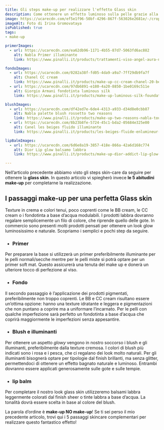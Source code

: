 ```yaml
---
title: Gli steps make-up per realizzare l'effetto Glass skin
description: Come ottenere un effetto luminoso sulla pelle grazie alla beauty routine coreana. I 5 passaggi make-up
image: https://ucarecdn.com/ef5e1f96-50bf-4296-867f-563026e2681e/-/crop/16:9/center
imageAlt: Foto di Irina Gromovataya
isPublished: true
tags:
- make-up

primerImages:
  - url: https://ucarecdn.com/ea62db96-1171-4b55-87d7-5063fd6ac882
    alt: Nabla Primer illuminante
    link: https://www.pinalli.it/products/trattamenti-viso-angel-aura-nabla-2na887v00002

fondoImages:
  - url: https://ucarecdn.com/0282a38f-fd05-4da9-a9a7-7ff29db9fa7f
    alt: Chanel CC cream
    link: https://www.pinalli.it/products/make-up-cc-cream-chanel-20-beige-1ch807v1fb20
  - url: https://ucarecdn.com/97db6891-e180-4a20-8850-1be0169c511e
    alt: Giorgio Armani fondotinta luminous silk
    link: https://www.pinalli.it/products/make-up-luminous-silk-foundation-giorgio-armani-2-1am814v10002

blushImages:
  - url: https://ucarecdn.com/df42ed7e-6de4-4313-a933-d34d8e0cbb87
    alt: Nabla palette blush rossetto two reasons
    link: https://www.pinalli.it/products/make-up-two-reasons-nabla-touch-my-soul-2na887v70004
  - url: https://ucarecdn.com/8b23b8fe-5724-45c1-bda2-05684e325e00
    alt: Canel les beiges fluido illuminante
    link: https://www.pinalli.it/products/les-beiges-fluide-enlumineur-belle-mine-chanel-pearly-glow-1ch807vb2340

lipBalmImages:
  - url: https://ucarecdn.com/6d6e8a19-3857-418e-866a-42a6d168c774
    alt: Dior Lip glow balsamo labbra
    link: https://www.pinalli.it/products/make-up-dior-addict-lip-glow-dior-008-dior-8-1di0000000239

---
```


Nell’<nuxt-link to="/blog/come-ottenere-un-natural-make-up-splendente-grazie-alla-beauty-routine-coreana-glass-skin">articolo precedente</a> abbiamo visto gli steps skin-care da seguire per ottenere la <strong>glass skin</strong>.
In questo articolo vi spiegherò invece **le 5 abitudini make-up** per completarne la realizzazione.

## I passaggi make-up per una perfetta Glass skin

Texture in crema e colori tenui, poco coprenti come le BB cream, le CC cream o i fondotinta a base d’acqua modulabili. I prodotti labbra dovranno regalare semplicemente un filo di colore, che riprende quello delle gote.
In commercio sono presenti molti prodotti pensati per ottenere un look glow luminosissimo e naturale.
Scopriamo i semplici e pochi step da seguire.

- ### Primer 
Per preparare la base si utilizzerà un primer preferibilmente illuminante per le pelli normali/secche mentre per le pelli miste si potrà optare per un primer soft mat.
Questo assicurerà una tenuta del make up e donerà un ulteriore tocco di perfezione al viso.

<article-slider class="mb-16" :images="primerImages" :has-border="false"></article-slider>

- ### Fondo
Il secondo passaggio è l’applicazione dei prodotti pigmentati, preferibilmente non troppo coprenti.
Le BB e CC cream risultano essere un’ottima opzione: hanno una texture idratante e leggera e pigmentazioni che non puntano a coprire ma a uniformare l’incarnato.
Per le pelli con qualche imperfezione sarà perfetto un fondotinta a base d’acqua che coprirà maggiormente le imperfezioni senza appesantire.

<article-slider class="mb-16" :images="fondoImages" :has-border="false"></article-slider>

- ### Blush e illuminanti
Per ottenere un aspetto *glowy* vengono in nostro soccorso i blush e gli illuminanti, preferibilmente dalla texture cremosa. I colori di blush più indicati sono i rosa e i pesca, che ci regalano dei look molto naturali. Per gli illuminanti bisognerà optare per tipologie dal finish brillanti, ma senza glitter, permettendoci di ottenere un effetto bagnato naturale e luminoso.
Entrambi dovranno essere applicati generosamente sulle gote e sulle tempie.

<article-slider class="mb-16" :images="blushImages" :has-border="false"></article-slider>

- ### lip balm
Per completare il nostro look glass skin utilizzeremo balsami labbra leggermente colorati dal finish sheer o tinte labbra a base d’acqua.
La tonalità dovrà essere scelta in base al colore del blush.

<article-slider class="mb-16" :images="lipBalmImages" :has-border="false"></article-slider>

La parola d’ordine è **make-up NO make-up**!
Se ti sei perso il mio precedente articolo, trovi qui <nuxt-link to="/blog/come-ottenere-un-natural-make-up-splendente-grazie-alla-beauty-routine-coreana-glass-skin">i 5 passaggi skincare</nuxt-link> complementari per realizzare questo fantastico effetto!

